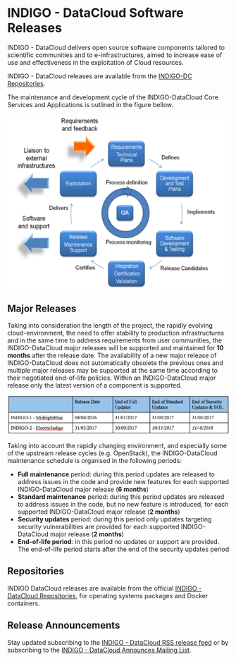 # INDIGO - DataCloud Software Releases

        
INDIGO - DataCloud delivers open source software components tailored to scientific communities and to e-infrastructures, aimed to increase ease of use and effectiveness in the exploitation of Cloud resources.

INDIGO - DataCloud releases are available from the [INDIGO-DC Repositories](http://repo.indigo-datacloud.eu).

The maintenance and development cycle of the INDIGO-DataCloud Core Services and Applications  is outlined in the figure bellow. 



 ![](indigodc_lifecycle.png)



## Major Releases

Taking into consideration the length of the project, the rapidly evolving cloud-environment, the need to offer stability to production infrastructures and in the same time to address requirements from user communities, the INDIGO-DataCloud major releases will be supported and maintained for **10 months** after the release date. The availability of a new major release of INDIGO-DataCloud does not automatically obsolete the previous ones and multiple major releases may be supported at the same time according to their negotiated end-of-life policies. Within an INDIGO-DataCloud major release only the latest version of a component is supported.


![](indigo_1_dates.png)


Taking into account the rapidly changing environment, and especially some of the upstream release cycles (e.g. OpenStack), the INDIGO-DataCloud maintenance schedule is organised in the following periods:
* **Full maintenance** period: during this period updates are released to address issues in the code and provide new features for each supported INDIGO-DataCloud major release (**6 months**)
* **Standard maintenance** period: during this period updates are released to address issues in the code, but no new feature is introduced, for each supported INDIGO-DataCloud major release (**2 months**)
* **Security updates** period: during this period only updates targeting security vulnerabilities are provided for each supported INDIGO-DataCloud major release (**2 months**)
* **End-of-life period**: in this period no updates or support are provided. The end-of-life period starts after the end of the security updates period

## Repositories

INDIGO DataCloud releases are available from the official [INDIGO - DataCloud Repositories](http://repo.indigo-datacloud.eu), for operating systems packages and Docker containers.

## Release Announcements

Stay updated subscribing to the [INDIGO - DataCloud RSS release feed](http://TO-BE-ADDED)  or by subscribing to the [INDIGO - DataCloud Announces Mailing List](https://lists.indigo-datacloud.eu/sympa/info/indigo-announce). 
